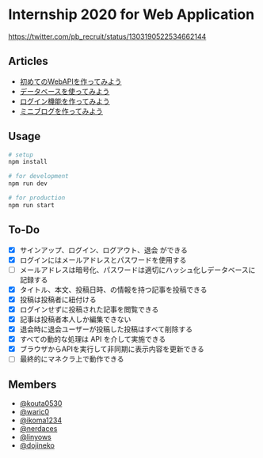 Internship 2020 for Web Application
==

https://twitter.com/pb_recruit/status/1303190522534662144

Articles
-

- [初めてのWebAPIを作ってみよう](https://note.com/mclolipopjp/n/n94aebe880fed)
- [データベースを使ってみよう](https://note.com/mclolipopjp/n/nc6f9b5e61eb9)
- [ログイン機能を作ってみよう](https://note.com/mclolipopjp/n/na300b239ee8f)
- [ミニブログを作ってみよう](https://note.com/mclolipopjp/n/na6f7959cbf9d)

Usage
-

```bash
# setup
npm install

# for development
npm run dev

# for production
npm run start
```

To-Do
-

- [x] サインアップ、ログイン、ログアウト、退会 ができる
- [x] ログインにはメールアドレスとパスワードを使用する
- [ ] メールアドレスは暗号化、パスワードは適切にハッシュ化しデータベースに記録する
- [x] タイトル、本文、投稿日時、の情報を持つ記事を投稿できる
- [x] 投稿は投稿者に紐付ける
- [x] ログインせずに投稿された記事を閲覧できる
- [x] 記事は投稿者本人しか編集できない
- [x] 退会時に退会ユーザーが投稿した投稿はすべて削除する
- [x] すべての動的な処理は API を介して実施できる
- [x] ブラウザからAPIを実行して非同期に表示内容を更新できる
- [ ] 最終的にマネクラ上で動作できる

Members
-

- [@kouta0530](https://github.com/kouta0530)
- [@waric0](https://github.com/waric0)
- [@ikoma1234](https://github.com/ikoma1234)
- [@nerdaces](https://github.com/nerdaces)
- [@linyows](https://github.com/linyows)
- [@dojineko](https://github.com/dojineko)
